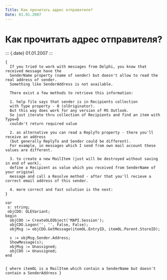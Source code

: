 ```yaml
---
Title: Как прочитать адрес отправителя?
Date: 01.01.2007
---
```



Как прочитать адрес отправителя?
================================

::: {.date}
01.01.2007
:::

    {
      If you tried to work with messages from Delphi, you know that received message have the
      SenderName property (name of sender) but doesn't allow to read the real address of sender.
      Something like SenderAddress is not available.
     
      There exist a few methods to retrieve this information:
     
      1. help file says that sender is in Recipients collection
      with Type property - 0 (olOriginator).
      But this way does work for any version of MS Outlook.
      So just iterate thru collection of Recipients and find an item with Type=0
      couldn't return required value
     
      2. as alternative you can read a ReplyTo property - there you'll receive an address
      (but generally ReplyTo and Sender could be different).
      For example, in messages which I send from own mail account these values are different.
     
      3. to create a new MailItem (just will be destroyed without saving in end of work),
      define a Recipient as value which you received from SenderName of your original
      message and call a Resolve method - after that you'll recieve a correct email address of this sender.
     
      4. more correct and fast solution is the next:
    }
     
    var
     s: string;
     objCDO: OLEVariant;
    begin
      objCDO := CreateOLEObject('MAPI.Session');
      objCDO.Logon('', '', False, False);
      objMsg := objCDO.GetMessage(itemOL.EntryID, itemOL.Parent.StoreID);
     
      s := objMsg.Sender.Address;
      ShowMessage(s);
      objMsg := Unassigned;
      objCDO := Unassigned;
    end
     
     
    { where itemOL is a MailItem which contain a SenderName but doesn't contain a SenderAddress }
